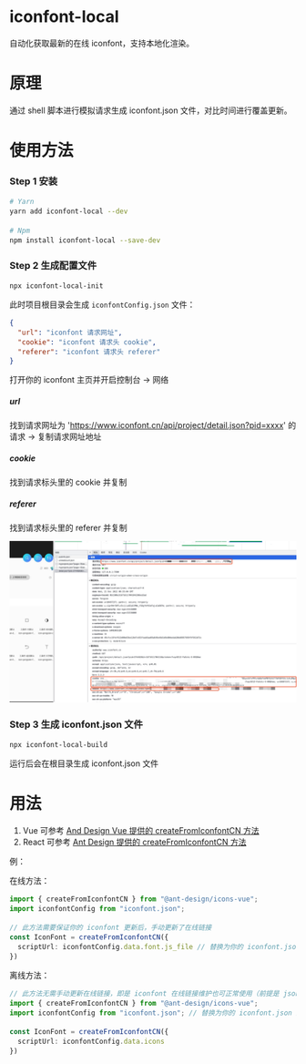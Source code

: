 # iconfont-local
自动化获取最新的在线 iconfont，支持本地化渲染。

# 原理

通过 shell 脚本进行模拟请求生成 iconfont.json 文件，对比时间进行覆盖更新。



# 使用方法

### Step 1 安装

```bash
# Yarn
yarn add iconfont-local --dev

# Npm
npm install iconfont-local --save-dev
```


### Step 2 生成配置文件

```bash
npx iconfont-local-init
```

此时项目根目录会生成 `iconfontConfig.json` 文件：
```json
{
  "url": "iconfont 请求网址",
  "cookie": "iconfont 请求头 cookie",
  "referer": "iconfont 请求头 referer"
}
```
打开你的 iconfont 主页并开启控制台 -> 网络

##### url
找到请求网址为 'https://www.iconfont.cn/api/project/detail.json?pid=xxxx' 的请求 -> 复制请求网址地址

##### cookie
找到请求标头里的 cookie 并复制

##### referer
找到请求标头里的 referer 并复制

![](https://raw.githubusercontent.com/ChaterV/iconfont-local/main/iconfont%E7%A4%BA%E4%BE%8B.jpg)


### Step 3 生成 iconfont.json 文件

```bash
npx iconfont-local-build
```
运行后会在根目录生成 iconfont.json 文件


# 用法
1. Vue 可参考 [And Design Vue 提供的 createFromIconfontCN 方法](https://antdv.com/components/icon-cn/#components-icon-demo-iconfont)
2. React 可参考 [Ant Design 提供的 createFromIconfontCN 方法](https://ant.design/components/icon-cn#components-icon-demo-scripturl)

例：

在线方法：
```ts
import { createFromIconfontCN } from "@ant-design/icons-vue";
import iconfontConfig from "iconfont.json";

// 此方法需要保证你的 iconfont 更新后，手动更新了在线链接
const IconFont = createFromIconfontCN({
  scriptUrl: iconfontConfig.data.font.js_file // 替换为你的 iconfont.json 路径
})
```

离线方法：
```ts
// 此方法无需手动更新在线链接，即是 iconfont 在线链接维护也可正常使用（前提是 json 文件可正常获取）
import { createFromIconfontCN } from "@ant-design/icons-vue";
import iconfontConfig from "iconfont.json"; // 替换为你的 iconfont.json 路径

const IconFont = createFromIconfontCN({
  scriptUrl: iconfontConfig.data.icons
})
```